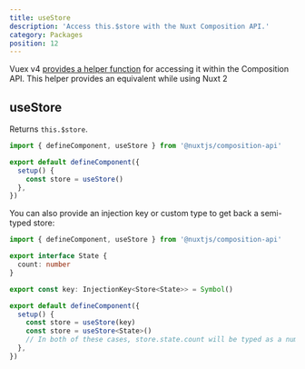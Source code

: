 ```yaml
---
title: useStore
description: 'Access this.$store with the Nuxt Composition API.'
category: Packages
position: 12
---
```


Vuex v4 [provides a helper function](https://next.vuex.vuejs.org/api/#usestore) for accessing it within the Composition API. This helper provides an equivalent while using Nuxt 2

## useStore

Returns `this.$store`.

```ts
import { defineComponent, useStore } from '@nuxtjs/composition-api'

export default defineComponent({
  setup() {
    const store = useStore()
  },
})
```

You can also provide an injection key or custom type to get back a semi-typed store:

```ts
import { defineComponent, useStore } from '@nuxtjs/composition-api'

export interface State {
  count: number
}

export const key: InjectionKey<Store<State>> = Symbol()

export default defineComponent({
  setup() {
    const store = useStore(key)
    const store = useStore<State>()
    // In both of these cases, store.state.count will be typed as a number
  },
})
```
